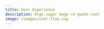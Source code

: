 ```yaml
---
title: User Experience
description: Algo super mega re quete cool
image: /images/user-flow.svg
---
```

